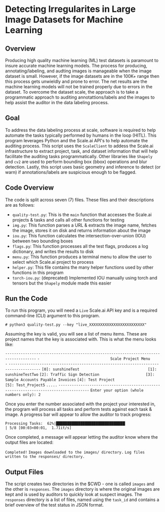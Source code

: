 # Detecting Irregularites in Large Image Datasets for Machine Learning

## Overview
Producing high quality machine learning (ML) test datasets is paramount to insure accurate machine learning models. The process for producing, annotating/labeling, and audting images is manageable when the image dataset is small. However, if the image datasets are in the 100K+ range then this process gets unwieldly and prone to error. The net results are the machine learning models will not be trained properly due to errors in the dataset. To overcome the dataset scale, the approach is to take a programmatic approach to auditing annotattions/labels and the images to help assist the auditor in the data labeling process. 

## Goal
To address the data labeling process at scale, software is required to help automate the tasks typically performed by humans in the loop (HITL). This program leverages Python and the Scale.ai API's to help automate the auditing process. This script uses the `ScaleClient` to addess the Scale.ai infrastructure to extract project, task, and dataset information that will help facilitate the auditing tasks programmatically. Other libraries like `Shapely` and `cv2` are used to perform bounding box (bbox) operations and blur detection. Lastly, this script uses basic geometry and inference to detect (or warn) if annotations/labels are suspicious enough to be flagged. 

## Code Overview
The code is split across seven (7) files. These files and their descriptions are as follows:

- `quality-test.py`: This is the `main` function that accesses the Scale.ai projects & tasks and calls all other functions for testing 
- `img.py`: This function parses a URL & extracts the image name, fetches the image, stores it on disk and returns information about the image
- `iou.py`: This function calculates the intersection-over-union (IOU) between two bounding boxes
- `flags.py`: This function processes all the test flags, produces a log dictionary, and writes the results to disk
- `menu.py`: This function produces a terminal menu to allow the user to select which Scale.ai project to process
- `helper.py`: This file contains the many helper functions used by other functions in this program
- `torch-iou.py`: (deprecated) Implemented IOU manually using torch and tensors but the `Shapely` module made this easier

## Run the Code
To run this program, you will need a `Live` Scale.ai API key and is a required command-line (CLI) argument to this program. 

`# python3 quality-test.py --key "live_XXXXXXXXXXXXXXXXXXXXXXXXX"`

Assuming the key is valid, you will see a list of menu items. These are project names that the key is associated with. This is what the menu looks like:

`------------------------------------------------------------------------------------`
`-                                Scale Project Menu                                -`
`------------------------------------------------------------------------------------`
`[0]: sunshineTest                               [1]: sunshineTestTwo`
`[2]: Traffic Sign Detection                     [3]: Sample Accounts Payable Invoices`
`[4]: Test Project                               [5]: Test_Project5`
`.....`
`------------------------------------------------------------------------------------`
`Enter your option (whole numbers only): 2`

Once you enter the number associated with the project your interested in, the program will process all tasks and perform tests against each task & image. A progress bar will appear to allow the auditor to track progress:

`Processing Tasks:  62%|███████████████████████████████▎                  | 5/8 [00:03<00:01,  1.71it/s]`

Once completed, a message will appear letting the auditor know where the output files are located:

`Completed!`
`Images downloaded to the images/ directory.`
`Log files written to the responses/ directory.`

## Output Files
The script creates two directories in the $CWD - one is called `images` and the other is `responses`. The `images` directory is where the original images are kept and is used by auditors to quickly look at suspect images. The `responses` directory is a list of files, named using the `task_id` and contains a brief overview of the test status in JSON format. 
